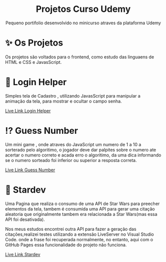 <h1 align="center">Projetos Curso Udemy</h1>

<p align="center">Pequeno portifolio desenvolvido no minicurso atraves da plataforma Udemy</p>

:sparkles: Os Projetos
================
Os projetos são voltados para o frontend, como estudo das linguaens de HTML e CSS e JavasScript.

:memo: Login Helper
=================

Simples tela de Cadastro , utilizando JavasScript para manipular a animação da tela, para mostrar e ocultar o campo senha.

 [Live Link Login Helper][Login Helper]

:interrobang: Guess Number
=================
Um mini game , onde atraves do JavaScript um numero de 1 a 10 a sorterado pelo algoritimo, o jogador deve dar palpites sobre o numero ate acertar o numero correto
e acada erro o algoritimo, da uma dica informando se o numero sorteado foi inferior ou superior a resposta correta.

[Live Link Guess Number][Guess Number]

:stars: Stardev
=================

Uma Pagina que realiza o consumo de uma API de Star Wars para preecher elementos da tela, tambem é consumida uma API para gerar uma citação
aleatoria que originalmente tambem  era relacionada a Star Wars(mas essa API foi desativada).

Nos meus estudos encontrei outra API para fazer a geração das citações,realizei testes utilizando a extensão LiveServer no Visual Studio Code.
onde a frase foi recuperada normalmente, no entanto, aqui com o GitHub Pages essa funcionalidade do projeto não funciona.

 [Live Link Stardev][Stardev]



[Login Helper]:https://marlon101tkm.github.io/projetosCursoUdemy/login-helper
[Guess Number]:https://marlon101tkm.github.io/projetosCursoUdemy/guess-number
[Stardev]:https://marlon101tkm.github.io/projetosCursoUdemy/stardev